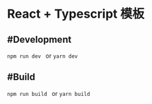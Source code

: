 # React + Typescript 模板

## #Development
```npm run dev ```
or
```yarn dev ```

## #Build
```npm run build ```
or
```yarn build ```
